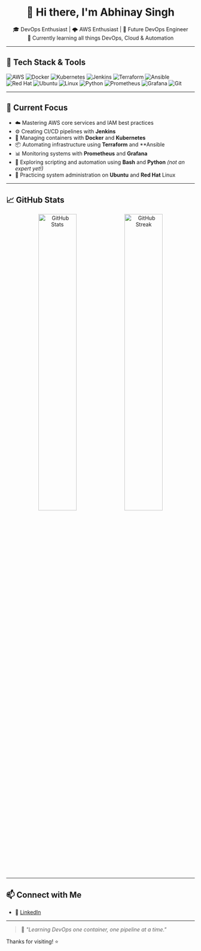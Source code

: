 <h1 align="center">👋 Hi there, I'm Abhinay Singh</h1>

<p align="center">
  🎓 DevOps Enthusiast | 🌩️ AWS Enthusiast | 🚀 Future DevOps Engineer<br>
  🌱 Currently learning all things DevOps, Cloud & Automation
</p>

---

## 🧰 Tech Stack & Tools

![AWS](https://img.shields.io/badge/AWS-232F3E?style=for-the-badge&logo=amazonaws&logoColor=white)
![Docker](https://img.shields.io/badge/Docker-2496ED?style=for-the-badge&logo=docker&logoColor=white)
![Kubernetes](https://img.shields.io/badge/Kubernetes-326CE5?style=for-the-badge&logo=kubernetes&logoColor=white)
![Jenkins](https://img.shields.io/badge/Jenkins-D24939?style=for-the-badge&logo=jenkins&logoColor=white)
![Terraform](https://img.shields.io/badge/Terraform-7B42BC?style=for-the-badge&logo=terraform&logoColor=white)
![Ansible](https://img.shields.io/badge/Ansible-EE0000?style=for-the-badge&logo=ansible&logoColor=white)
![Red Hat](https://img.shields.io/badge/Red%20Hat-EE0000?style=for-the-badge&logo=redhat&logoColor=white)
![Ubuntu](https://img.shields.io/badge/Ubuntu-E95420?style=for-the-badge&logo=ubuntu&logoColor=white)
![Linux](https://img.shields.io/badge/Linux-FCC624?style=for-the-badge&logo=linux&logoColor=black)
![Python](https://img.shields.io/badge/Python-3776AB?style=for-the-badge&logo=python&logoColor=white)
![Prometheus](https://img.shields.io/badge/Prometheus-E6522C?style=for-the-badge&logo=prometheus&logoColor=white)
![Grafana](https://img.shields.io/badge/Grafana-F46800?style=for-the-badge&logo=grafana&logoColor=white)
![Git](https://img.shields.io/badge/Git-F05032?style=for-the-badge&logo=git&logoColor=white)


---

## 🔭 Current Focus

- ☁️ Mastering AWS core services and IAM best practices
- ⚙️ Creating CI/CD pipelines with **Jenkins**
- 🐳 Managing containers with **Docker** and **Kubernetes**
- 📦 Automating infrastructure using **Terraform** and **Ansible
- 📊 Monitoring systems with **Prometheus** and **Grafana**
- 🧪 Exploring scripting and automation using **Bash** and **Python** *(not an expert yet!)*
- 🔧 Practicing system administration on **Ubuntu** and **Red Hat** Linux


---

## 📈 GitHub Stats

<p align="center">
  <img src="https://github-readme-stats.vercel.app/api?username=abhinaysingh&show_icons=true&theme=radical" alt="GitHub Stats" width="45%" />
  <img src="https://github-readme-streak-stats.herokuapp.com/?user=narendramodi&theme=radical" alt="GitHub Streak" width="45%" />
</p>

---

## 📫 Connect with Me

- 💼 [LinkedIn](https://www.linkedin.com/in/abhinay-singh-8881b9239)


---

> 🧠 *"Learning DevOps one container, one pipeline at a time."*

Thanks for visiting! ⭐️
